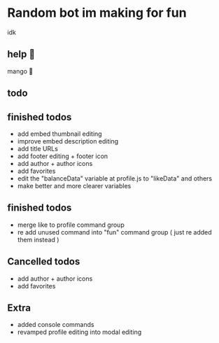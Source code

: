# Random bot im making for fun
idk

## help :pleading_face:
mango 🥭

## todo


## finished todos
- add embed thumbnail editing
- improve embed description editing
- add title URLs
- add footer editing + footer icon
- add author + author icons
- add favorites
- edit the "balanceData" variable at profile.js to "likeData" and others
- make better and more clearer variables

## finished todos
- merge like to profile command group
- re add unused command into "fun" command group ( just re added them instead )

## Cancelled todos
- add author + author icons
- add favorites

## Extra
- added console commands
- revamped profile editing into modal editing
            
